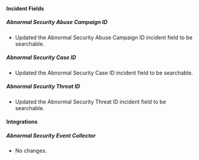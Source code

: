 #### Incident Fields

##### Abnormal Security Abuse Campaign ID

- Updated the Abnormal Security Abuse Campaign ID incident field to be searchable.

##### Abnormal Security Case ID

- Updated the Abnormal Security Case ID incident field to be searchable.

##### Abnormal Security Threat ID

- Updated the Abnormal Security Threat ID incident field to be searchable.

#### Integrations

##### Abnormal Security Event Collector

- No changes.

